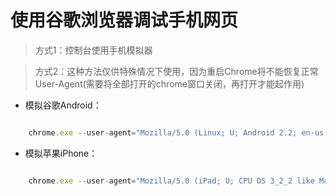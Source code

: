 # 使用谷歌浏览器调试手机网页

> 方式1：控制台使用手机模拟器

> 方式2：这种方法仅供特殊情况下使用，因为重启Chrome将不能恢复正常User-Agent(需要将全部打开的chrome窗口关闭，再打开才能起作用)

- 模拟谷歌Android：

```javascript

    chrome.exe --user-agent="Mozilla/5.0 (Linux; U; Android 2.2; en-us; Nexus One Build/FRF91) App

``` 

- 模拟苹果iPhone：

```javascript

    chrome.exe --user-agent="Mozilla/5.0 (iPad; U; CPU OS 3_2_2 like Mac OS X; en-us) AppleWebKit/

``` 
